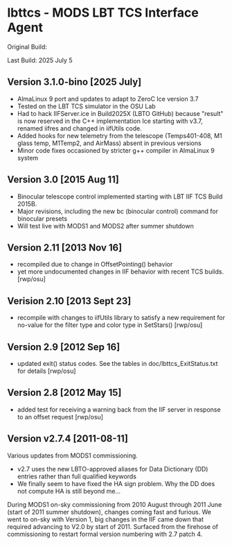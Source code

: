 # lbttcs - MODS LBT TCS Interface Agent

Original Build: 

Last Build: 2025 July 5

## Version 3.1.0-bino [2025 July]
 * AlmaLinux 9 port and updates to adapt to ZeroC Ice version 3.7
 * Tested on the LBT TCS simulator in the OSU Lab
 * Had to hack IIFServer.ice in Build2025X (LBTO GitHub) because "result" is now reserved in the C++ implementation Ice starting with v3.7, renamed iifres and changed in iifUtils code.
 * Added hooks for new telemetry from the telescope (Temps401-408, M1 glass temp, M1Temp2, and AirMass) absent in previous versions
 * Minor code fixes occasioned by stricter g++ compiler in AlmaLinux 9 system

## Version 3.0 [2015 Aug 11]
 * Binocular telescope control implemented starting with LBT IIF TCS Build 2015B.
 * Major revisions, including the new bc (binocular control) command for binocular presets
 * Will test live with MODS1 and MODS2 after summer shutdown

## Version 2.11 [2013 Nov 16]
 * recompiled due to change in OffsetPointing() behavior
 * yet more undocumented changes in IIF behavior with recent TCS builds.  [rwp/osu]

## Verision 2.10 [2013 Sept 23]
 * recompile with changes to iifUtils library to satisfy a new requirement for no-value for the filter type and color type in SetStars() [rwp/osu]

## Version 2.9 [2012 Sep 16]
 * updated exit() status codes.  See the tables in doc/lbttcs_ExitStatus.txt for details [rwp/osu]

## Version 2.8 [2012 May 15]
 * added test for receiving a warning back from the IIF server in response to an offset request [rwp/osu]

## Version v2.7.4 [2011-08-11]
Various updates from MODS1 commissioning.  
 * v2.7 uses the new LBTO-approved aliases for Data Dictionary (DD) entries rather than full qualified keywords
 * We finally seem to have fixed the HA sign problem.  Why the DD does not compute HA is still beyond me...

During MODS1 on-sky commissioning from 2010 August through 2011 June (start of 2011 summer shutdown), changes
coming fast and furious.  We went to on-sky with Version 1, big changes in the IIF came down that required 
advancing to V2.0 by start of 2011.  Surfaced from the firehose of commissioning to restart formal version
numbering with 2.7 patch 4.
